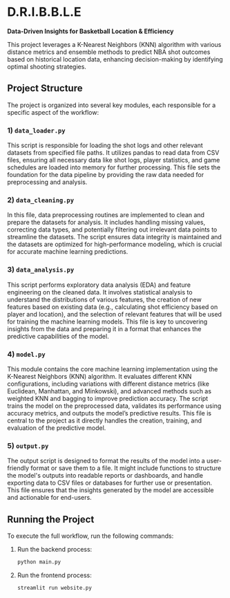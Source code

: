 # D.R.I.B.B.L.E

**Data-Driven Insights for Basketball Location & Efficiency**

This project leverages a K-Nearest Neighbors (KNN) algorithm with various distance metrics and ensemble methods to predict NBA shot outcomes based on historical location data, enhancing decision-making by identifying optimal shooting strategies.

## Project Structure

The project is organized into several key modules, each responsible for a specific aspect of the workflow:

### 1) `data_loader.py`
This script is responsible for loading the shot logs and other relevant datasets from specified file paths. It utilizes pandas to read data from CSV files, ensuring all necessary data like shot logs, player statistics, and game schedules are loaded into memory for further processing. This file sets the foundation for the data pipeline by providing the raw data needed for preprocessing and analysis.

### 2) `data_cleaning.py`
In this file, data preprocessing routines are implemented to clean and prepare the datasets for analysis. It includes handling missing values, correcting data types, and potentially filtering out irrelevant data points to streamline the datasets. The script ensures data integrity is maintained and the datasets are optimized for high-performance modeling, which is crucial for accurate machine learning predictions.

### 3) `data_analysis.py`
This script performs exploratory data analysis (EDA) and feature engineering on the cleaned data. It involves statistical analysis to understand the distributions of various features, the creation of new features based on existing data (e.g., calculating shot efficiency based on player and location), and the selection of relevant features that will be used for training the machine learning models. This file is key to uncovering insights from the data and preparing it in a format that enhances the predictive capabilities of the model.

### 4) `model.py`
This module contains the core machine learning implementation using the K-Nearest Neighbors (KNN) algorithm. It evaluates different KNN configurations, including variations with different distance metrics (like Euclidean, Manhattan, and Minkowski), and advanced methods such as weighted KNN and bagging to improve prediction accuracy. The script trains the model on the preprocessed data, validates its performance using accuracy metrics, and outputs the model’s predictive results. This file is central to the project as it directly handles the creation, training, and evaluation of the predictive model.

### 5) `output.py`
The output script is designed to format the results of the model into a user-friendly format or save them to a file. It might include functions to structure the model's outputs into readable reports or dashboards, and handle exporting data to CSV files or databases for further use or presentation. This file ensures that the insights generated by the model are accessible and actionable for end-users.

## Running the Project

To execute the full workflow, run the following commands:

1. Run the backend process:
   ```bash
   python main.py

2. Run the frontend process:
   ```bash
   streamlit run website.py
